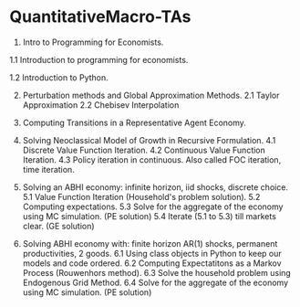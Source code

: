 # QuantitativeMacro-TAs

1. Intro to Programming for Economists.

  1.1 Introduction to programming for economists.
  
  1.2 Introduction to Python.
  
2. Perturbation methods and Global Approximation Methods.
  2.1 Taylor Approximation 
  2.2 Chebisev Interpolation 
  
3. Computing Transitions in a Representative Agent Economy.

4. Solving Neoclassical Model of Growth in Recursive Formulation.
  4.1 Discrete Value Function Iteration.
  4.2 Continuous Value Function Iteration.
  4.3 Policy iteration in continuous. Also called FOC iteration, time iteration.

5. Solving an ABHI economy: infinite horizon, iid shocks, discrete choice.
  5.1 Value Function Iteration (Household's problem solution).
  5.2 Computing expectations.
  5.3 Solve for the aggregate of the economy using MC simulation. (PE solution)
  5.4 Iterate (5.1 to 5.3) till markets clear. (GE solution)

6. Solving ABHI economy with: finite horizon AR(1) shocks, permanent productivities, 2 goods.
  6.1 Using class objects in Python to keep our models and code ordered.
  6.2 Computing Expectatitons as a Markov Process (Rouwenhors method).
  6.3 Solve the household problem using Endogenous Grid Method.
  6.4 Solve for the aggregate of the economy using MC simulation. (PE solution)
  
  
